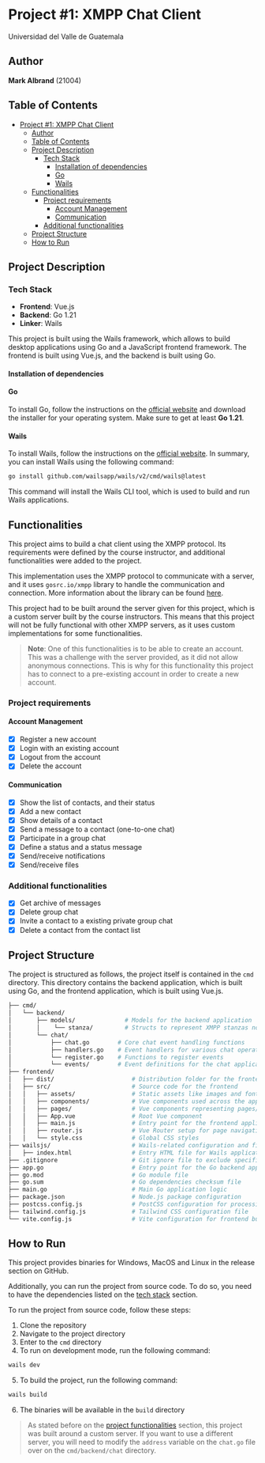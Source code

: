 # Project #1: XMPP Chat Client

Universidad del Valle de Guatemala

## Author

**Mark Albrand** (21004)

## Table of Contents

- [Project #1: XMPP Chat Client](#project-1-xmpp-chat-client)
  - [Author](#author)
  - [Table of Contents](#table-of-contents)
  - [Project Description](#project-description)
    - [Tech Stack](#tech-stack)
      - [Installation of dependencies](#installation-of-dependencies)
      - [Go](#go)
      - [Wails](#wails)
  - [Functionalities](#functionalities)
    - [Project requirements](#project-requirements)
      - [Account Management](#account-management)
      - [Communication](#communication)
    - [Additional functionalities](#additional-functionalities)
  - [Project Structure](#project-structure)
  - [How to Run](#how-to-run)

## Project Description

### Tech Stack

- **Frontend**: Vue.js
- **Backend**: Go 1.21
- **Linker**: Wails

This project is built using the Wails framework, which allows to build desktop applications using Go and a JavaScript frontend framework. The frontend is built using Vue.js, and the backend is built using Go.

#### Installation of dependencies

#### Go

To install Go, follow the instructions on the [official website](https://golang.org/doc/install) and download the installer for your operating system. Make sure to get at least **Go 1.21**.

#### Wails

To install Wails, follow the instructions on the [official website](https://wails.io/docs/gettingstarted/installation). In summary, you can install Wails using the following command:

```bash
go install github.com/wailsapp/wails/v2/cmd/wails@latest
```

This command will install the Wails CLI tool, which is used to build and run Wails applications.

## Functionalities

This project aims to build a chat client using the XMPP protocol. Its requirements were defined by the course instructor, and additional functionalities were added to the project.

This implementation uses the XMPP protocol to communicate with a server, and it uses `gosrc.io/xmpp` library to handle the communication and connection. More information about the library can be found [here](https://pkg.go.dev/gosrc.io/xmpp).

This project had to be built around the server given for this project, which is a custom server built by the course instructors. This means that this project will not be fully functional with other XMPP servers, as it uses custom implementations for some functionalities.

> **Note**: One of this functionalities is to be able to create an account. This was a challenge with the server provided, as it did not allow anonymous connections. This is why for this functionality this project has to connect to a pre-existing account in order to create a new account.

### Project requirements

#### Account Management

- [x] Register a new account
- [x] Login with an existing account
- [x] Logout from the account
- [x] Delete the account

#### Communication

- [x] Show the list of contacts, and their status
- [x] Add a new contact
- [x] Show details of a contact
- [x] Send a message to a contact (one-to-one chat)
- [x] Participate in a group chat
- [x] Define a status and a status message
- [x] Send/receive notifications
- [x] Send/receive files

### Additional functionalities

- [x] Get archive of messages
- [x] Delete group chat
- [x] Invite a contact to a existing private group chat
- [x] Delete a contact from the contact list

## Project Structure

The project is structured as follows, the project itself is contained in the `cmd` directory. This directory contains the backend application, which is built using Go, and the frontend application, which is built using Vue.js.

```bash
├── cmd/
│   └── backend/
│       ├── models/              # Models for the backend application
│       │    └── stanza/         # Structs to represent XMPP stanzas not covered by the library
│       └── chat/
│           ├── chat.go        # Core chat event handling functions
│           ├── handlers.go    # Event handlers for various chat operations
│           └── register.go    # Functions to register events
│           └── events/        # Event definitions for the chat application
├── frontend/
│   ├── dist/                      # Distribution folder for the frontend build
│   ├── src/                       # Source code for the frontend
│   │   ├── assets/                # Static assets like images and fonts
│   │   ├── components/            # Vue components used across the application
│   │   ├── pages/                 # Vue components representing pages/views
│   │   ├── App.vue                # Root Vue component
│   │   ├── main.js                # Entry point for the frontend application
│   │   ├── router.js              # Vue Router setup for page navigation
│   │   └── style.css              # Global CSS styles
├── wailsjs/                       # Wails-related configuration and files
│   ├── index.html                 # Entry HTML file for Wails application
├── .gitignore                     # Git ignore file to exclude specific files/folders
├── app.go                         # Entry point for the Go backend application
├── go.mod                         # Go module file
├── go.sum                         # Go dependencies checksum file
├── main.go                        # Main Go application logic
├── package.json                   # Node.js package configuration
├── postcss.config.js              # PostCSS configuration for processing CSS
├── tailwind.config.js             # Tailwind CSS configuration file
└── vite.config.js                 # Vite configuration for frontend bundling

```

## How to Run

This project provides binaries for Windows, MacOS and Linux in the release section on GitHub.

Additionally, you can run the project from source code. To do so, you need to have the dependencies listed on the [tech stack](#tech-stack) section.

To run the project from source code, follow these steps:

1. Clone the repository
2. Navigate to the project directory
3. Enter to the `cmd` directory
4. To run on development mode, run the following command:

```bash
wails dev
```

5. To build the project, run the following command:

```bash
wails build
```

6. The binaries will be available in the `build` directory

> As stated before on the [project functionalities](#functionalities) section, this project was built around a custom server. If you want to use a different server, you will need to modify the `address` variable on the `chat.go` file over on the `cmd/backend/chat` directory. 
